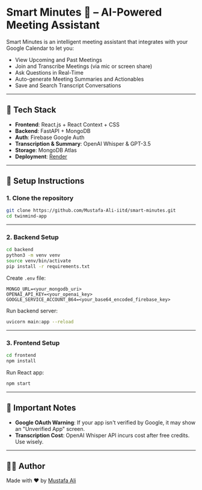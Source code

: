 # Smart Minutes 🧠 – AI-Powered Meeting Assistant

Smart Minutes is an intelligent meeting assistant that integrates with your Google Calendar to let you:

* View Upcoming and Past Meetings
* Join and Transcribe Meetings (via mic or screen share)
* Ask Questions in Real-Time
* Auto-generate Meeting Summaries and Actionables
* Save and Search Transcript Conversations

---
<!-- ## 🌐 Live Demo

Access the live app here: [https://twinmind-frontend-di71.onrender.com/](https://twinmind-frontend-di71.onrender.com/)

--- -->

## 🧰 Tech Stack

* **Frontend**: React.js + React Context + CSS
* **Backend**: FastAPI + MongoDB
* **Auth**: Firebase Google Auth
* **Transcription & Summary**: OpenAI Whisper & GPT-3.5
* **Storage**: MongoDB Atlas
* **Deployment**: [Render](https://render.com/)

---

## 🚀 Setup Instructions

### 1. Clone the repository

```bash
git clone https://github.com/Mustafa-Ali-iitd/smart-minutes.git
cd twinmind-app
```

---

### 2. Backend Setup

```bash
cd backend
python3 -m venv venv
source venv/bin/activate
pip install -r requirements.txt
```

Create `.env` file:

```
MONGO_URL=<your_mongodb_uri>
OPENAI_API_KEY=<your_openai_key>
GOOGLE_SERVICE_ACCOUNT_B64=<your_base64_encoded_firebase_key>
```

Run backend server:

```bash
uvicorn main:app --reload
```

---

### 3. Frontend Setup

```bash
cd frontend
npm install
```

Run React app:

```bash
npm start
```

---

## 🔐 Important Notes

* **Google OAuth Warning**: If your app isn't verified by Google, it may show an "Unverified App" screen.
* **Transcription Cost**: OpenAI Whisper API incurs cost after free credits. Use wisely.


---

## 🧑‍💻 Author

Made with ❤️ by [Mustafa Ali](mailto:mustafaali@umass.edu)